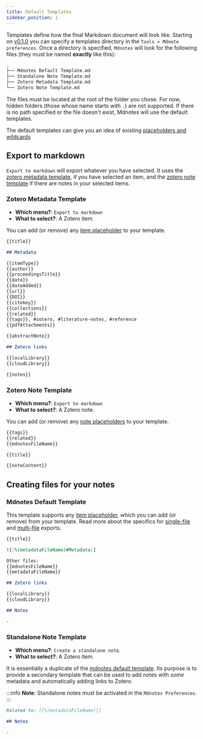 ```yaml
---
title: Default Templates
sidebar_position: 1
---
```


Templates define how the final Markdown document will look like. Starting on [v0.1.0](/changelog#v010---2020-11-15) you can specify a templates directory in the `Tools > Mdnote preferences`.
Once a directory is specified, `Mdnotes` will look for the following files (they must be named **exactly** like this):

```txt
.
├── Mdnotes Default Template.md
├── Standalone Note Template.md
├── Zotero Metadata Template.md
└── Zotero Note Template.md

```

The files must be located at the root of the folder you chose. For now, hidden folders (those whose name starts with `.`) are not supported.
If there is no path specified or the file doesn't exist, Mdnotes will use the default templates.

The default templates can give you an idea of existing [placeholders and wildcards](../placeholders.md)

## Export to markdown

`Export to markdown` will export whatever you have selected. It uses the [zotero metadata template](#zotero-metadata-template), if you have selected an item, and the [zotero note template](#zotero-note-template) if there are notes in your selected items.

### Zotero Metadata Template

- **Which menu?**: `Export to markdown`
- **What to select?**: A Zotero item.

You can add (or remove) any [item placeholder](../placeholders.md#item-placeholders) to your template.

```markdown title="Zotero Metadata Template.md"
{{title}}

## Metadata

{{itemType}}
{{author}}
{{proceedingsTitle}}
{{date}}
{{dateAdded}}
{{url}}
{{DOI}}
{{citekey}}
{{collections}}
{{related}}
{{tags}}, #zotero, #literature-notes, #reference
{{pdfAttachments}}

{{abstractNote}}

## Zotero links

{{localLibrary}}
{{cloudLibrary}}

{{notes}}
```

### Zotero Note Template

- **Which menu?**: `Export to markdown`
- **What to select?**: A Zotero note.

You can add (or remove) any [note placeholders](../placeholders.md#note-placeholders) to your template.

```markdown title="Zotero Note Template.md"
{{tags}}
{{related}}
{{mdnotesFileName}}

{{title}}

{{noteContent}}
```

## Creating files for your notes

### Mdnotes Default Template

This template supports any [item placeholder](../placeholders.md#item-placeholders), which you can add (or remove) from your template.
Read more about the specifics for [single-file](single-file.md) and [multi-file](multi-file.md) exports.

```markdown title="Mdnotes Default Template.md"
{{title}}

![[%(metadataFileName)#Metadata]]

Other files:
{{mdnotesFileName}}
{{metadataFileName}}

## Zotero links

{{localLibrary}}
{{cloudLibrary}}

## Notes

-
```

### Standalone Note Template

- **Which menu?**: `Create a standalone note`.
- **What to select?**: A Zotero item.

It is essentially a duplicate of the [mdnotes default template](#mdnotes-default-template).
Its purpose is to provide a secondary template that can be used to add notes with _some_ metadata and automatically adding links to Zotero.

:::info
**Note**: Standalone notes must be activated in the `Mdnotes Preferences`.
:::

```markdown title="Standalone Default Template.md"
Related to: [[%(metadataFileName)]]

## Notes

-
```
